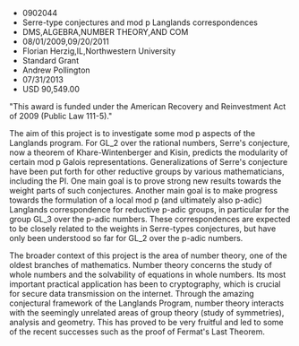 
* 0902044
* Serre-type conjectures and mod p Langlands correspondences
* DMS,ALGEBRA,NUMBER THEORY,AND COM
* 08/01/2009,09/20/2011
* Florian Herzig,IL,Northwestern University
* Standard Grant
* Andrew Pollington
* 07/31/2013
* USD 90,549.00

"This award is funded under the American Recovery and Reinvestment Act of 2009
(Public Law 111-5)."

The aim of this project is to investigate some mod p aspects of the Langlands
program. For GL_2 over the rational numbers, Serre's conjecture, now a theorem
of Khare-Wintenberger and Kisin, predicts the modularity of certain mod p Galois
representations. Generalizations of Serre's conjecture have been put forth for
other reductive groups by various mathematicians, including the PI. One main
goal is to prove strong new results towards the weight parts of such
conjectures. Another main goal is to make progress towards the formulation of a
local mod p (and ultimately also p-adic) Langlands correspondence for reductive
p-adic groups, in particular for the group GL_3 over the p-adic numbers. These
correspondences are expected to be closely related to the weights in Serre-types
conjectures, but have only been understood so far for GL_2 over the p-adic
numbers.

The broader context of this project is the area of number theory, one of the
oldest branches of mathematics. Number theory concerns the study of whole
numbers and the solvability of equations in whole numbers. Its most important
practical application has been to cryptography, which is crucial for secure data
transmission on the internet. Through the amazing conjectural framework of the
Langlands Program, number theory interacts with the seemingly unrelated areas of
group theory (study of symmetries), analysis and geometry. This has proved to be
very fruitful and led to some of the recent successes such as the proof of
Fermat's Last Theorem.
